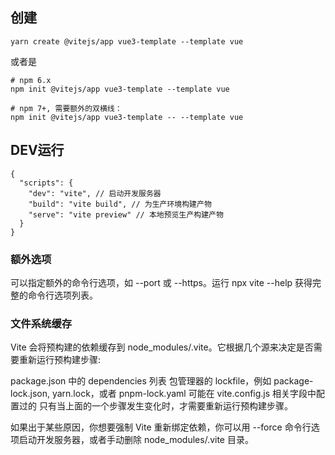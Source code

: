 ## 创建
```shell
yarn create @vitejs/app vue3-template --template vue
```
或者是
```shell
# npm 6.x
npm init @vitejs/app vue3-template --template vue

# npm 7+, 需要额外的双横线：
npm init @vitejs/app vue3-template -- --template vue
```
## DEV运行
```json5
{
  "scripts": {
    "dev": "vite", // 启动开发服务器
    "build": "vite build", // 为生产环境构建产物
    "serve": "vite preview" // 本地预览生产构建产物
  }
}
```
### 额外选项
可以指定额外的命令行选项，如 --port 或 --https。运行 npx vite --help 获得完整的命令行选项列表。


### 文件系统缓存
Vite 会将预构建的依赖缓存到 node_modules/.vite。它根据几个源来决定是否需要重新运行预构建步骤:

package.json 中的 dependencies 列表
包管理器的 lockfile，例如 package-lock.json, yarn.lock，或者 pnpm-lock.yaml
可能在 vite.config.js 相关字段中配置过的
只有当上面的一个步骤发生变化时，才需要重新运行预构建步骤。

如果出于某些原因，你想要强制 Vite 重新绑定依赖，你可以用 --force 命令行选项启动开发服务器，或者手动删除 node_modules/.vite 目录。
